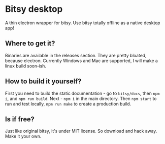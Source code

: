 # Bitsy desktop

A thin electron wrapper for bitsy. Use bitsy totally offline as a native desktop app!

## Where to get it?
Binaries are available in the releases section. They are pretty bloated, because electron. Currently Windows and Mac are supported, I will make a linux build soon-ish.

## How to build it yourself?
First you need to build the static documentation - go to `bitsy/docs`, then `npm i`, and `npm run build`.
Next - `npm i` in the main directory. Then `npm start` to run and test locally, `npm run make` to create a production build.

## Is if free?
Just like original bitsy, it's under MIT license. So download and hack away. Make it your own.
